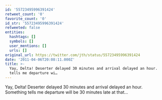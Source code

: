 ```yaml
---
id: '55723495996391424'
retweet_count: '0'
favorite_count: '0'
id_str: '55723495996391424'
retweeted: false
entities:
  hashtags: []
  symbols: []
  user_mentions: []
  urls: []
original_url: https://twitter.com/jth/status/55723495996391424
date: '2011-04-06T20:08:11.000Z'
title: >-
  Yay, Delta! Deserter delayed 30 minutes and arrival delayed an hour. Something
  tells me departure wi…
---
```


Yay, Delta! Deserter delayed 30 minutes and arrival delayed an hour. Something tells me departure will be 30 minutes late at that...